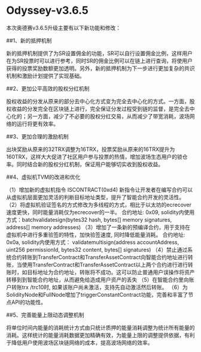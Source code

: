 # Odyssey-v3.6.5
本次奥德赛v3.6.5升级主要有以下新功能和修改：

##1、新的抵押机制 

新的抵押机制提供了为SR设置佣金的功能，SR可以自行设置佣金比例，这样用户在为SR投票时可以进行参考，同时SR的佣金比例可以在链上进行查询，将使用户获得的投票奖励数额更加透明。另外，新的抵押机制为下一步进行更加复杂的共识机制和激励计划提供了实现基础。

##2、更加公平高效的股权分红机制

股权收益的分发从原来的部分去中心化方式变为完全去中心化的方式。一方面，股权收益的分发完全在区块链上进行，完全保证分发过程受到链的监督，是完全去中心化的；另一方面，减少了不必要的股权分红交易，从而减少了带宽消耗，波场网络的运行将更有效率。

##3、更加合理的激励机制

出块奖励从原来的32TRX调整为16TRX，投票奖励从原来的16TRX提升为160TRX，这样大大促进了社区用户参与投票的热情，增加波场生态用户的锁仓率。同时结合新的股权分红机制，保证用户能够切实收到股权收益。

##4、虚拟机TVM的改进和优化

（1）增加新的虚拟机指令 ISCONTRACT(0xd4) 新指令让开发者在编写合约可以从虚拟机层面更加灵活的判断目标地址类型，提升了智能合约开发的灵活性。
（2）将虚拟机验证签名的方式修改为多线程的方式，相比于以太坊的ecrecover速度更快，同时能量消耗仅为ecrecover的一半。
合约地址: 0x09, solidity内使用方式：batchvalidatesign(bytes32 hash, bytes[] memory signatures, address[] memory addresses) 
（3）增加了一条新的预编译合约，用于支持在虚拟机中进行多重验签的特性，加快验签速度, 同时降低能量消耗。
合约地址: 0x0a, solidity内使用方式： validatemultisign(address accountAddress, uint256 permissionId, bytes32 content, bytes[] signatures)
（4）禁止通过系统合约转账到TransferContract和TransferAssetContract向智能合约地址进行转账，当使用TransferContract和TransferAssetContract以上两个合约进行进行转账时，如目标地址为合约地址，转账将不成功。这可以防止普通用户误操作将资产转移到到智能合约地址，从而避免给造成用户资产的丢失
（5）在智能合约里向账户转账trx /trc10时, 如果该账户尚未激活，支持先自动激活然后转账。
（6）为SolidityNode和FullNode增加了triggerConstantContract功能，完善和丰富了节点API的功能性。

##5、完善能量上限动态调整机制

将单位时间内能量的消耗统计方式由只统计质押的能量消耗调整为统计所有能量的消耗。这样统计的能量消耗数据更加精确有效，为能量上限的调整提供依据，有利于降低用户使用波场区块链网络的成本，提高波场网络的效率。